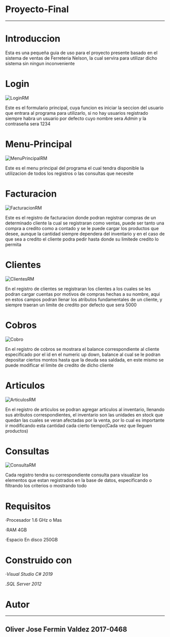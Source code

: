 # Proyecto-Final
------------------------------------------------------
# Introduccion
Esta es una pequeña guia de uso para el proyecto presente basado en el sistema de ventas de Ferreteria Nelson, la cual servira para utilizar dicho sistema sin ningun inconveniente

# Login
![LoginRM](https://user-images.githubusercontent.com/54710498/69558770-33a5f980-0f7f-11ea-800a-127863ee3bdd.PNG)

Este es el formulario principal, cuya funcion es iniciar la seccion del usuario que entrara al programa para utilizarlo, si no hay usuarios registrado siempre habra un usuario por defecto cuyo nombre sera *Admin* y la contraseña sera 1234

# Menu-Principal
![MenuPrincipalRM](https://user-images.githubusercontent.com/54710498/69561403-b466f480-0f83-11ea-97e1-287ecd0a397d.PNG)

Este es el menu principal del programa el cual tendra disponible la utilizacion de todos los registros o las consultas que necesite

# Facturacion
![FacturacionRM](https://user-images.githubusercontent.com/54710498/69559677-c6936380-0f80-11ea-803a-98608894f096.PNG)

Este es el registro de facturacion donde podran registrar compras de un determinado cliente la cual se registraran como ventas, puede ser tanto una compra a credito como a contado y se le puede cargar los productos que desee, aunque la cantidad siempre dependera del inventario y en el caso de que sea a credito el cliente podra pedir hasta donde su limitede credito lo permita

# Clientes
![ClientesRM](https://user-images.githubusercontent.com/54710498/69559675-c6936380-0f80-11ea-918f-176c51953f10.PNG)

En el registro de clientes se registraran los clientes a los cuales se les podran cargar cuentas por motivos de compras hechas a su nombre, aqui en estos campos podran llenar los atributos fundamentales de un cliente, y siempre traeran un limite de credito por defecto que sera 5000

# Cobros
![Cobro](https://user-images.githubusercontent.com/54710498/69559679-c72bfa00-0f80-11ea-9433-5016cedbc5fc.PNG)

En el registro de cobros se mostrara el balance correspondiente al cliente especificado por el id en el numeric up down, balance al cual se le podran depositar ciertos montos hasta que la deuda sea saldada, en este mismo se puede modificar el limite de credito de dicho cliente

# Articulos
![ArticulosRM](https://user-images.githubusercontent.com/54710498/69559674-c6936380-0f80-11ea-97af-e8fb436d1adb.PNG)

En el registro de articulos se podran agregar articulos al inventario, llenando sus atributos correspondientes, el inventario son las unidades en stock que quedan las cuales se veran afectadas por la venta, por lo cual es importante ir modificando esta cantidad cada cierto tiempo(Cada vez que lleguen productos)

# Consultas
![ConsultaRM](https://user-images.githubusercontent.com/54710498/69559678-c72bfa00-0f80-11ea-94b2-e50668641fab.PNG)

Cada registro tendra su correspondiente consulta para visualizar los elementos que estan registrados en la base de datos, especificando o filtrando los criterios o mostrando todo

# Requisitos

·Procesador 1.6 GHz o Mas

·RAM 4GB

·Espacio En disco 250GB

# Construido con

·*Visual Studio C# 2019*

.*SQL Server 2012*

# Autor
----------------------------
Oliver Jose Fermin Valdez 2017-0468
----------------------------
